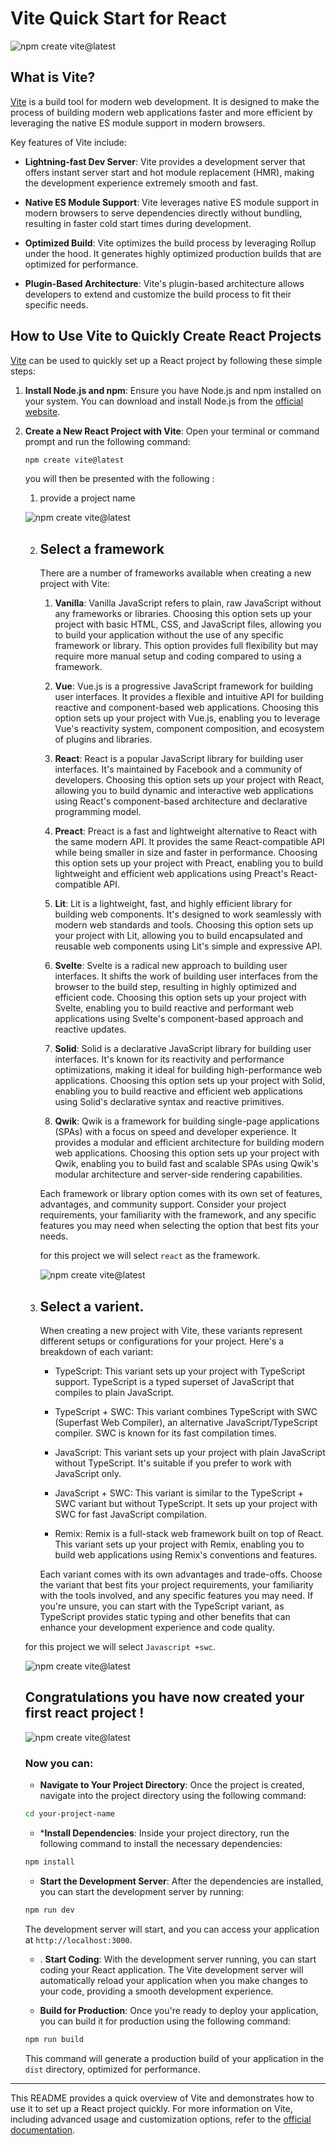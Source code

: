# Vite Quick Start for React

<img src="./blog_images/vite/vite.png" alt="npm create vite@latest" style="max-width:100%; height:auto;">
 

## What is Vite?

[Vite](https://vitejs.dev/) is a build tool for modern web development. It is designed to make the process of building modern web applications faster and more efficient by leveraging the native ES module support in modern browsers.

Key features of Vite include:

- **Lightning-fast Dev Server**: Vite provides a development server that offers instant server start and hot module replacement (HMR), making the development experience extremely smooth and fast.

- **Native ES Module Support**: Vite leverages native ES module support in modern browsers to serve dependencies directly without bundling, resulting in faster cold start times during development.

- **Optimized Build**: Vite optimizes the build process by leveraging Rollup under the hood. It generates highly optimized production builds that are optimized for performance.

- **Plugin-Based Architecture**: Vite's plugin-based architecture allows developers to extend and customize the build process to fit their specific needs.

## How to Use Vite to Quickly Create React Projects

[Vite](https://vitejs.dev/) can be used to quickly set up a React project by following these simple steps:

1. **Install Node.js and npm**: Ensure you have Node.js and npm installed on your system. You can download and install Node.js from the [official website](https://nodejs.org/).

2. **Create a New React Project with Vite**: Open your terminal or command prompt and run the following command:

    ```bash
    npm create vite@latest
    ```
    you will then be presented with the following :

    1. provide a project name

    ![npm create vite@latest](./blog_images/vite/npm%20create%20vite%20.png)
    
    2. ## Select a framework 
        There are a number of frameworks available when creating a new project with Vite:

        1. **Vanilla**: Vanilla JavaScript refers to plain, raw JavaScript without any frameworks or libraries. Choosing this option sets up your project with basic HTML, CSS, and JavaScript files, allowing you to build your application without the use of any specific framework or library. This option provides full flexibility but may require more manual setup and coding compared to using a framework.

        2. **Vue**: Vue.js is a progressive JavaScript framework for building user interfaces. It provides a flexible and intuitive API for building reactive and component-based web applications. Choosing this option sets up your project with Vue.js, enabling you to leverage Vue's reactivity system, component composition, and ecosystem of plugins and libraries.

        3. **React**: React is a popular JavaScript library for building user interfaces. It's maintained by Facebook and a community of developers. Choosing this option sets up your project with React, allowing you to build dynamic and interactive web applications using React's component-based architecture and declarative programming model.

        4. **Preact**: Preact is a fast and lightweight alternative to React with the same modern API. It provides the same React-compatible API while being smaller in size and faster in performance. Choosing this option sets up your project with Preact, enabling you to build lightweight and efficient web applications using Preact's React-compatible API.

        5. **Lit**: Lit is a lightweight, fast, and highly efficient library for building web components. It's designed to work seamlessly with modern web standards and tools. Choosing this option sets up your project with Lit, allowing you to build encapsulated and reusable web components using Lit's simple and expressive API.

        6. **Svelte**: Svelte is a radical new approach to building user interfaces. It shifts the work of building user interfaces from the browser to the build step, resulting in highly optimized and efficient code. Choosing this option sets up your project with Svelte, enabling you to build reactive and performant web applications using Svelte's component-based approach and reactive updates.

        7. **Solid**: Solid is a declarative JavaScript library for building user interfaces. It's known for its reactivity and performance optimizations, making it ideal for building high-performance web applications. Choosing this option sets up your project with Solid, enabling you to build reactive and efficient web applications using Solid's declarative syntax and reactive primitives.

        8. **Qwik**: Qwik is a framework for building single-page applications (SPAs) with a focus on speed and developer experience. It provides a modular and efficient architecture for building modern web applications. Choosing this option sets up your project with Qwik, enabling you to build fast and scalable SPAs using Qwik's modular architecture and server-side rendering capabilities.

        Each framework or library option comes with its own set of features, advantages, and community support. Consider your project requirements, your familiarity with the framework, and any specific features you may need when selecting the option that best fits your needs.
    
        for this project we  will select `react` as the framework.

        ![npm create vite@latest](./blog_images/vite/select%20framework.png)

    3. ## Select a varient. 
    
        When creating a new project with Vite, these variants represent different setups or configurations for your project. Here's a breakdown of each variant:
    
        * TypeScript: This variant sets up your project with TypeScript support. TypeScript is a typed superset of JavaScript that compiles to plain JavaScript.
    
        * TypeScript + SWC: This variant combines TypeScript with SWC (Superfast Web Compiler), an alternative JavaScript/TypeScript compiler. SWC is known for its fast compilation times.

        * JavaScript: This variant sets up your project with plain JavaScript without TypeScript. It's suitable if you prefer to work with JavaScript only.

        * JavaScript + SWC: This variant is similar to the TypeScript + SWC variant but without TypeScript. It sets up your project with SWC for fast JavaScript compilation.

        * Remix: Remix is a full-stack web framework built on top of React. This variant sets up your project with Remix, enabling you to build web applications using Remix's conventions and features.

        Each variant comes with its own advantages and trade-offs. Choose the variant that best fits your project requirements, your familiarity with the tools involved, and any specific features you may need. If you're unsure, you can start with the TypeScript variant, as TypeScript provides static typing and other benefits that can enhance your development experience and code quality.
    
    for this project we will select `Javascript +swc`.

    ![npm create vite@latest](./blog_images/vite/select%20varient.png)
    
    


    ## Congratulations you have now created your first react project ! 
    ![npm create vite@latest](./blog_images/vite/done.png)

    ### Now you can:

    *  **Navigate to Your Project Directory**: Once the project is created, navigate into the project directory using the following command:

    ```bash
    cd your-project-name
    ```

    * ***Install Dependencies**: Inside your project directory, run the following command to install the necessary dependencies:

    ```bash
    npm install
    ```

    * **Start the Development Server**: After the dependencies are installed, you can start the development server by running:

    ```bash
    npm run dev
    ```

   The development server will start, and you can access your application at `http://localhost:3000`.

    * . **Start Coding**: With the development server running, you can start coding your React application. The Vite development server will automatically reload your application when you make changes to your code, providing a smooth development experience.

    * **Build for Production**: Once you're ready to deploy your application, you can build it for production using the following command:

    ```bash
    npm run build
    ```

   This command will generate a production build of your application in the `dist` directory, optimized for performance.

---

This README provides a quick overview of Vite and demonstrates how to use it to set up a React project quickly. For more information on Vite, including advanced usage and customization options, refer to the [official documentation](https://vitejs.dev/).
